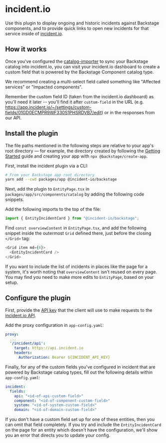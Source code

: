 # incident.io

[incident]: https://incident.io

Use this plugin to display ongoing and historic incidents against Backstage
components, and to provide quick links to open new incidents for that service
inside of [incident.io][incident].

## How it works

[importer]: https://github.com/incident/catalog-importer

Once you've configured the [catalog-importer][importer] to sync your Backstage
catalog into incident.io, you can visit your incident.io dashboard to create a
custom field that is powered by the Backstage Component catalog type.

We recommend creating a multi-select field called something like "Affected
services" or "Impacted components".

Remember the custom field ID (taken from the incident.io dashboard) as you'll
need it later -- you'll find it after `custom-field` in the URL (e.g. 
https://app.incident.io/~/settings/custom-fields/01GD0ECMPR9WF330S1PHSRDVB7/edit)
or in the responses from our API.

## Install the plugin

The file paths mentioned in the following steps are relative to your app's root
directory — for example, the directory created by following the [Getting
Started](https://backstage.io/docs/getting-started/) guide and creating your app
with `npx @backstage/create-app`.

First, install the incident plugin via a CLI:

```bash
# From your Backstage app root directory
yarn add --cwd packages/app @incident-io/backstage
```

Next, add the plugin to `EntityPage.tsx` in
`packages/app/src/components/catalog` by adding the following code snippets.

Add the following imports to the top of the file:

```ts
import { EntityIncidentCard } from "@incident-io/backstage";
```

Find `const overviewContent` in `EntityPage.tsx`, and add the following snippet
inside the outermost `Grid` defined there, just before the closing `</Grid>`
tag:

```ts
<Grid item md={6}>
  <EntityIncidentCard />
</Grid>
```

If you want to include the list of incidents in places like the page for a
system, it's worth noting that `overviewContent` isn't reused on every page.
You may find you need to make more edits to `EntityPage`, based on your setup.

## Configure the plugin

[api-keys]: https://app.incident.io/settings/api-keys/
[api-docs]: https://api-docs.incident.io/

First, provide the [API key][api-keys] that the client will use to make 
requests to the [incident.io API][api-docs].

Add the proxy configuration in `app-config.yaml`:

```yaml
proxy:
  ...
  '/incident/api':
    target: https://api.incident.io
    headers:
      Authorization: Bearer ${INCIDENT_API_KEY}
```

Finally, for any of the custom fields you've configured in incident that are
powered by Backstage catalog types, fill out the following details within
`app-config.yaml`:

```yaml
incident:
  fields:
    api: "<id-of-api-custom-field>"
    component: "<id-of-component-custom-field>"
    system: "<id-of-system-custom-field>"
    domain: "<id-of-domain-custom-field>"
```

If you don't have a custom field set up for one of these entities, then you
can omit that field completely. If you try and include the `EntityIncidentCard`
on the page for an entity which doesn't have the configuration, we'll show you
an error that directs you to update your config.